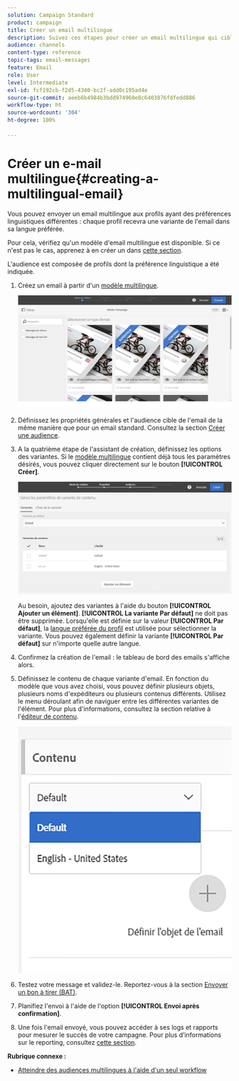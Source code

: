 ```yaml
---
solution: Campaign Standard
product: campaign
title: Créer un email multilingue
description: Suivez ces étapes pour créer un email multilingue qui cible des destinataires avec des préférences linguistiques différentes.
audience: channels
content-type: reference
topic-tags: email-messages
feature: Email
role: User
level: Intermediate
exl-id: fcf192cb-f2d5-4340-bc2f-add0c195ad4e
source-git-commit: aeeb6b4984b3bdd974960e8c6403876fdfedd886
workflow-type: ht
source-wordcount: '304'
ht-degree: 100%

---
```


# Créer un e-mail multilingue{#creating-a-multilingual-email}

Vous pouvez envoyer un email multilingue aux profils ayant des préférences linguistiques différentes : chaque profil recevra une variante de l&#39;email dans sa langue préférée.

Pour cela, vérifiez qu&#39;un modèle d&#39;email multilingue est disponible. Si ce n&#39;est pas le cas, apprenez à en créer un dans [cette section](../../channels/using/multilingual-messages-template.md).

L&#39;audience est composée de profils dont la préférence linguistique a été indiquée.

1. Créez un email à partir d&#39;un [modèle multilingue](../../channels/using/multilingual-messages-template.md).

   ![](assets/multi_create1.png)

1. Définissez les propriétés générales et l&#39;audience cible de l&#39;email de la même manière que pour un email standard. Consultez la section [Créer une audience](../../audiences/using/creating-audiences.md).
1. A la quatrième étape de l&#39;assistant de création, définissez les options des variantes. Si le [modèle multilingue](../../channels/using/multilingual-messages-template.md) contient déjà tous les paramètres désirés, vous pouvez cliquer directement sur le bouton **[!UICONTROL Créer]**.

   ![](assets/multi_create4.png)

   Au besoin, ajoutez des variantes à l&#39;aide du bouton **[!UICONTROL Ajouter un élément]**. **[!UICONTROL La variante Par défaut]** ne doit pas être supprimée. Lorsqu&#39;elle est définie sur la valeur **[!UICONTROL Par défaut]**, la [langue préférée du profil](../../audiences/using/creating-profiles.md) est utilisée pour sélectionner la variante. Vous pouvez également définir la variante **[!UICONTROL Par défaut]** sur n&#39;importe quelle autre langue.

1. Confirmez la création de l&#39;email : le tableau de bord des emails s&#39;affiche alors.
1. Définissez le contenu de chaque variante d&#39;email. En fonction du modèle que vous avez choisi, vous pouvez définir plusieurs objets, plusieurs noms d&#39;expéditeurs ou plusieurs contenus différents. Utilisez le menu déroulant afin de naviguer entre les différentes variantes de l&#39;élément. Pour plus d&#39;informations, consultez la section relative à l&#39;[éditeur de contenu](../../designing/using/designing-content-in-adobe-campaign.md).

   ![](assets/multi_selectcontent.png)

1. Testez votre message et validez-le. Reportez-vous à la section [Envoyer un bon à tirer (BAT)](../../sending/using/sending-proofs.md).
1. Planifiez l&#39;envoi à l&#39;aide de l&#39;option **[!UICONTROL Envoi après confirmation]**.
1. Une fois l&#39;email envoyé, vous pouvez accéder à ses logs et rapports pour mesurer le succès de votre campagne. Pour plus d’informations sur le reporting, consultez [cette section](../../reporting/using/about-dynamic-reports.md).

**Rubrique connexe :**

* [Atteindre des audiences multilingues à l&#39;aide d&#39;un seul workflow](https://helpx.adobe.com/fr/campaign/kb/simplify-campaign-management.html#Engageyourcustomersateverystep)
